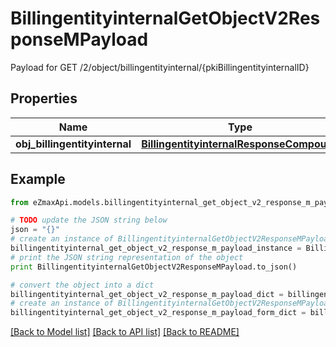 # BillingentityinternalGetObjectV2ResponseMPayload

Payload for GET /2/object/billingentityinternal/{pkiBillingentityinternalID}

## Properties

Name | Type | Description | Notes
------------ | ------------- | ------------- | -------------
**obj_billingentityinternal** | [**BillingentityinternalResponseCompound**](BillingentityinternalResponseCompound.md) |  | 

## Example

```python
from eZmaxApi.models.billingentityinternal_get_object_v2_response_m_payload import BillingentityinternalGetObjectV2ResponseMPayload

# TODO update the JSON string below
json = "{}"
# create an instance of BillingentityinternalGetObjectV2ResponseMPayload from a JSON string
billingentityinternal_get_object_v2_response_m_payload_instance = BillingentityinternalGetObjectV2ResponseMPayload.from_json(json)
# print the JSON string representation of the object
print BillingentityinternalGetObjectV2ResponseMPayload.to_json()

# convert the object into a dict
billingentityinternal_get_object_v2_response_m_payload_dict = billingentityinternal_get_object_v2_response_m_payload_instance.to_dict()
# create an instance of BillingentityinternalGetObjectV2ResponseMPayload from a dict
billingentityinternal_get_object_v2_response_m_payload_form_dict = billingentityinternal_get_object_v2_response_m_payload.from_dict(billingentityinternal_get_object_v2_response_m_payload_dict)
```
[[Back to Model list]](../README.md#documentation-for-models) [[Back to API list]](../README.md#documentation-for-api-endpoints) [[Back to README]](../README.md)


